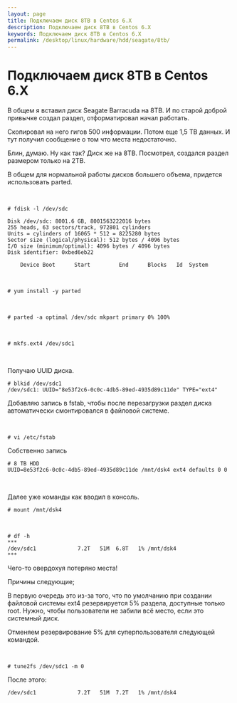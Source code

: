 ```yaml
---
layout: page
title: Подключаем диск 8TB в Centos 6.X
description: Подключаем диск 8TB в Centos 6.X
keywords: Подключаем диск 8TB в Centos 6.X
permalink: /desktop/linux/hardware/hdd/seagate/8tb/
---
```


# Подключаем диск 8TB в Centos 6.X

В общем я вставил диск Seagate Barracuda на 8TB. И по старой доброй привычке создал раздел, отформатировал начал работать.

Скопировал на него гигов 500 информации. Потом еще 1,5 TB данных.
И тут получил сообщение о том что места недостаточно.

Блин, думаю. Ну как так? Диск же на 8TB. Посмотрел, создался раздел размером только на 2TB.

В общем для нормальной работы дисков большего объема, придется использовать parted.

<br/>

```
# fdisk -l /dev/sdc

Disk /dev/sdc: 8001.6 GB, 8001563222016 bytes
255 heads, 63 sectors/track, 972801 cylinders
Units = cylinders of 16065 * 512 = 8225280 bytes
Sector size (logical/physical): 512 bytes / 4096 bytes
I/O size (minimum/optimal): 4096 bytes / 4096 bytes
Disk identifier: 0xbed6eb22

    Device Boot      Start         End      Blocks   Id  System
```

<br/>

```
# yum install -y parted
```

<br/>

```
# parted -a optimal /dev/sdc mkpart primary 0% 100%
```

<!--
# parted /dev/sdc
GNU Parted 2.1
Using /dev/sdc
Welcome to GNU Parted! Type 'help' to view a list of commands.
(parted)

<br/>

(parted) mklabel gpt
Warning: The existing disk label on /dev/sdc will be destroyed and all data on
this disk will be lost. Do you want to continue?
Yes/No? yes

<br/>

(parted) unit TB

<br/>

(parted) mkpart primary 0 100%

<br/>

(parted) print
Model: ATA ST8000AS0002-1NA (scsi)
Disk /dev/sdc: 8.00TB
Sector size (logical/physical): 512B/4096B
Partition Table: gpt

Number  Start   End     Size    File system  Name     Flags
 1      0.00TB  0.00TB  0.00TB               primary


<br/>

 (parted) quit

-->

<br/>

```
# mkfs.ext4 /dev/sdc1
```

<br>

Получаю UUID диска.

```
# blkid /dev/sdc1
/dev/sdc1: UUID="8e53f2c6-0c0c-4db5-89ed-4935d89c11de" TYPE="ext4"
```

Добавляю запись в fstab, чтобы после перезагрузки раздел диска автоматически смонтировался в файловой системе.

<br/>

```
# vi /etc/fstab
```

Собственно запись

```
# 8 TB HDD
UUID=8e53f2c6-0c0c-4db5-89ed-4935d89c11de /mnt/dsk4 ext4 defaults 0 0
```

<br/>

Далее уже команды как вводил в консоль.

```
# mount /mnt/dsk4
```

<br/>

```
# df -h
***
/dev/sdc1             7.2T   51M  6.8T   1% /mnt/dsk4
***
```

Чего-то овердохуя потеряно места!

Причины следующие;

В первую очередь это из-за того, что по умолчанию при создании файловой системы ext4 резервируется 5% раздела, доступные только root. Нужно, чтобы пользователи не забили всё место, если это системный диск.

Отменяем резервирование 5% для суперпользователя следующей командой.

<br/>

```
# tune2fs /dev/sdc1 -m 0
```

После этого:

```
/dev/sdc1             7.2T   51M  7.2T   1% /mnt/dsk4
```
